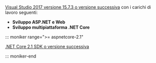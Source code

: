 [Visual Studio 2017 versione 15.7.3 o versione successiva](https://www.microsoft.com/net/download/windows) con i carichi di lavoro seguenti:

* **Sviluppo ASP.NET e Web**
* **Sviluppo multipiattaforma .NET Core**

::: moniker range=">= aspnetcore-2.1"

[.NET Core 2.1 SDK o versione successiva](https://www.microsoft.com/net/download/windows)

::: moniker-end
